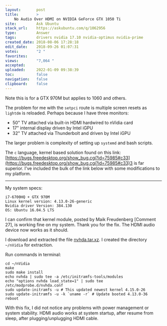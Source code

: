 ```yaml
---
layout:       post
title:        >
    No Audio Over HDMI on NVIDIA GeForce GTX 1050 Ti
site:         Ask Ubuntu
stack_url:    https://askubuntu.com/q/1062956
type:         Answer
tags:         drivers nvidia 17.10 nvidia-optimus nvidia-prime
created_date: 2018-08-06 17:28:18
edit_date:    2018-09-26 01:07:31
votes:        "2 "
favorites:    
views:        "7,064 "
accepted:     
uploaded:     2022-01-09 09:38:39
toc:          false
navigation:   false
clipboard:    false
---
```


Note this is for a GTX 970M but applies to 1060 and others.

The problem for me with the `setpci` route is multiple screen resets as `lightdm` is reloaded. Perhaps because I have three monitors:

- 50" TV attached via built-in HDMI hardwired to nVidia card
- 17" internal display driven by Intel iGPU
- 32" TV attached via Thunderbolt and driven by Intel iGPU

The larger problem is complexity of setting up `systemd` and bash scripts.

The `c` language, kernel based solution found on this link: [https://bugs.freedesktop.org/show_bug.cgi?id=75985#c33](https://bugs.freedesktop.org/show_bug.cgi?id=75985#c33)3 is far superior. I've included the bulk of the link below with some modifications to my platform.


----------


My system specs:

``` 
i7-6700HQ + GTX 970M
Linux kernel version: 4.13.0-26-generic
Nvidia driver Version: 384.130
OS: Ubuntu 16.04.5 LTS

```

I can confirm that kernel module, posted by Maik Freudenberg [Comment 27], is working fine on my system. Thank you for the fix. The HDMI audio device now works as it should.

I download and extracted the file [nvhda.tar.xz][1]. I created the directory `~/nVidia` for extraction.

Run commands in terminal:

``` 
cd ~/nVidia
make
sudo make install
echo nvhda | sudo tee -a /etc/initramfs-tools/modules
echo "options nvhda load_state=1" | sudo tee /etc/modprobe.d/nvhda.conf
sudo update-initramfs -u # This updated newest kernel 4.15.0-26
sudo update-initramfs -u -k `uname -r` # Update booted 4.13.0-36
reboot

```

With this fix, I did not notice any problems with power management or system stability. HDMI audio works at system startup, after resume from sleep, after plugging/unplugging HDMI cable.


  [1]: https://bugs.freedesktop.org/attachment.cgi?id=136418


